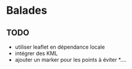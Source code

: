 # Balades

## TODO
* utiliser leaflet en dépendance locale
* intégrer des KML
* ajouter un marker pour les points à éviter
*....
